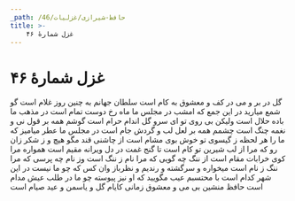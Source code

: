 ```yaml
---
_path: /حافظ-شیرازی/غزلیات/46
title: >-
    غزل شمارهٔ ۴۶
---
```

# غزل شمارهٔ ۴۶

گل در بر و می در کف و معشوق به کام است
سلطان جهانم به چنین روز غلام است
گو شمع میارید در این جمع که امشب
در مجلس ما ماه رخ دوست تمام است
در مذهب ما باده حلال است ولیکن
بی روی تو ای سرو گل اندام حرام است
گوشم همه بر قول نی و نغمه چنگ است
چشمم همه بر لعل لب و گردش جام است
در مجلس ما عطر میامیز که ما را
هر لحظه ز گیسوی تو خوش بوی مشام است
از چاشنی قند مگو هیچ و ز شکر
زان رو که مرا از لب شیرین تو کام است
تا گنج غمت در دل ویرانه مقیم است
همواره مرا کوی خرابات مقام است
از ننگ چه گویی که مرا نام ز ننگ است
وز نام چه پرسی که مرا ننگ ز نام است
میخواره و سرگشته و رندیم و نظرباز
وان کس که چو ما نیست در این شهر کدام است
با محتسبم عیب مگویید که او نیز
پیوسته چو ما در طلب عیش مدام است
حافظ منشین بی می و معشوق زمانی
کایام گل و یاسمن و عید صیام است
